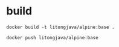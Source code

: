 # build
```
docker build -t litongjava/alpine:base .
```

```
docker push litongjava/alpine:base
```